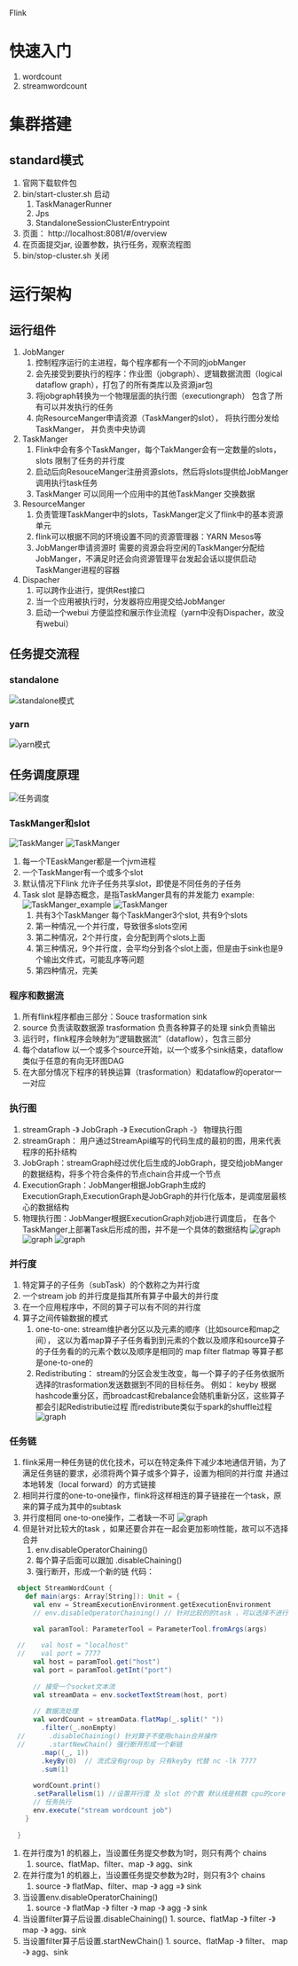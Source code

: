 Flink

# 快速入门
1. wordcount
2. streamwordcount

# 集群搭建
## standard模式
  1. 官网下载软件包
  2. bin/start-cluster.sh 启动
        1. TaskManagerRunner
        2. Jps
        3. StandaloneSessionClusterEntrypoint
  3. 页面： http://localhost:8081/#/overview
  4. 在页面提交jar, 设置参数，执行任务，观察流程图
  5. bin/stop-cluster.sh 关闭
 
 
 # 运行架构
 ## 运行组件
 1. JobManger
    1. 控制程序运行的主进程，每个程序都有一个不同的jobManger
    2. 会先接受到要执行的程序：作业图（jobgraph）、逻辑数据流图（logical dataflow graph），打包了的所有类库以及资源jar包
    3. 将jobgraph转换为一个物理层面的执行图（executiongraph） 包含了所有可以并发执行的任务
    4. 向ResourceManger申请资源（TaskManger的slot）， 将执行图分发给TaskManger， 并负责中央协调
 2. TaskManger
    1. Flink中会有多个TaskManger，每个TakManger会有一定数量的slots， slots 限制了任务的并行度
    2. 启动后向ResouceManger注册资源slots，然后将slots提供给JobManger调用执行task任务
    3. TaskManger 可以同用一个应用中的其他TaskManger 交换数据
 3. ResourceManger
    1. 负责管理TaskManger中的slots，TaskManger定义了flink中的基本资源单元
    2. flink可以根据不同的环境设置不同的资源管理器：YARN Mesos等
    3. JobManger申请资源时 需要的资源会将空闲的TaskManger分配给JobManger，不满足时还会向资源管理平台发起会话以提供启动TaskManger进程的容器
 4. Dispacher
    1. 可以跨作业进行，提供Rest接口
    2. 当一个应用被执行时，分发器将应用提交给JobManger
    3. 启动一个webui 方便监控和展示作业流程（yarn中没有Dispacher，故没有webui）
 ## 任务提交流程
 ### standalone
 ![standalone模式](https://github.com/Aliang-Swordsman/flinkTutorial/blob/master/src/main/resources/picture/%E4%BB%BB%E5%8A%A1%E6%89%A7%E8%A1%8C%E6%B5%81%E7%A8%8B%E5%9B%BE-standalone.PNG?raw=true)
 ### yarn
 ![yarn模式](https://github.com/Aliang-Swordsman/flinkTutorial/blob/master/src/main/resources/picture/%E4%BB%BB%E5%8A%A1%E6%89%A7%E8%A1%8C%E6%B5%81%E7%A8%8B%E5%9B%BE-yarn.PNG?raw=true)
   
 ## 任务调度原理
 ![任务调度](https://github.com/Aliang-Swordsman/flinkTutorial/blob/master/src/main/resources/picture/%E4%BB%BB%E5%8A%A1%E8%B0%83%E5%BA%A6.PNG?raw=true)

 ### TaskManger和slot
 ![TaskManger](https://github.com/Aliang-Swordsman/flinkTutorial/blob/master/src/main/resources/picture/TaskMangerAndSlots.PNG?raw=true)  ![TaskManger](https://github.com/Aliang-Swordsman/flinkTutorial/blob/master/src/main/resources/picture/TaskMangerAndSlots2.PNG?raw=true)
  1. 每一个TEaskManger都是一个jvm进程
  2. 一个TaskManger有一个或多个slot
  3. 默认情况下Flink 允许子任务共享slot，即使是不同任务的子任务
  4. Task slot 是静态概念，是指TaskManger具有的并发能力
  example:
      ![TaskManger_example](https://github.com/Aliang-Swordsman/flinkTutorial/blob/master/src/main/resources/picture/TaskMangerAndSlotsExample1.PNG?raw=true)  ![TaskManger](https://github.com/Aliang-Swordsman/flinkTutorial/blob/master/src/main/resources/picture/TaskMangerAndSlotsExample2.PNG?raw=true)
      1. 共有3个TaskManger 每个TaskManger3个slot, 共有9个slots
      2. 第一种情况,一个并行度，导致很多slots空闲
      3. 第二种情况，2个并行度，会分配到两个slots上面
      4. 第三种情况，9个并行度，会平均分到各个slot上面，但是由于sink也是9个输出文件式，可能乱序等问题
      5. 第四种情况，完美
 ### 程序和数据流
   1. 所有flink程序都由三部分：Souce trasformation sink
   2. source 负责读取数据源 trasformation 负责各种算子的处理 sink负责输出
   3. 运行时，flink程序会映射为“逻辑数据流”（dataflow），包含三部分
   4. 每个dataflow 以一个或多个source开始，以一个或多个sink结束，dataflow 类似于任意的有向无环图DAG
   5. 在大部分情况下程序的转换运算（trasformation）和dataflow的operator一一对应
 
 ### 执行图 
   1. streamGraph -》 JobGraph -》 ExecutionGraph -》 物理执行图
   2. streamGraph： 用户通过StreamApi编写的代码生成的最初的图，用来代表程序的拓扑结构
   3. JobGraph：streamGraph经过优化后生成的JobGraph，提交给jobManger的数据结构，将多个符合条件的节点chain合并成一个节点
   4. ExecutionGraph：JobManger根据JobGraph生成的ExecutionGraph,ExecutionGraph是JobGraph的并行化版本，是调度层最核心的数据结构
   5. 物理执行图：JobManger根据ExecutionGraph对job进行调度后， 在各个TaskManger上部署Task后形成的图，并不是一个具体的数据结构
   ![graph](https://github.com/Aliang-Swordsman/flinkTutorial/blob/master/src/main/resources/picture/StreamGraph-JobGraph.PNG?raw=true) 
   ![graph](https://github.com/Aliang-Swordsman/flinkTutorial/blob/master/src/main/resources/picture/ExecutionGraph.PNG?raw=true)
   ![graph](https://github.com/Aliang-Swordsman/flinkTutorial/blob/master/src/main/resources/picture/%E7%89%A9%E7%90%86%E6%89%A7%E8%A1%8C%E5%9B%BE.PNG?raw=true)
   
 ### 并行度
   1. 特定算子的子任务（subTask）的个数称之为并行度
   2. 一个stream job 的并行度是指其所有算子中最大的并行度
   3. 在一个应用程序中，不同的算子可以有不同的并行度
   4. 算子之间传输数据的模式
        1. one-to-one:  stream维护者分区以及元素的顺序（比如source和map之间），
        这以为着map算子子任务看到到元素的个数以及顺序和source算子的子任务看的的元素个数以及顺序是相同的
        map filter flatmap 等算子都是one-to-one的
        2. Redistributing： stream的分区会发生改变，每一个算子的子任务依据所选择的trasformation发送数据到不同的目标任务。
        例如： keyby 根据hashcode重分区，而broadcast和rebalance会随机重新分区，这些算子都会引起Redistributie过程
        而redistribute类似于spark的shuffle过程
   ![graph](https://github.com/Aliang-Swordsman/flinkTutorial/blob/master/src/main/resources/picture/parallelism.PNG?raw=true) 
    
 ### 任务链
   1. flink采用一种任务链的优化技术，可以在特定条件下减少本地通信开销，为了满足任务链的要求，必须将两个算子或多个算子，设置为相同的并行度
   并通过本地转发（local forward）的方式链接
   2. 相同并行度的one-to-one操作，flink将这样相连的算子链接在一个task，原来的算子成为其中的subtask
   3. 并行度相同 one-to-one操作，二者缺一不可
   ![graph](https://github.com/Aliang-Swordsman/flinkTutorial/blob/master/src/main/resources/picture/OperatorChains.PNG?raw=true) 
   4. 但是针对比较大的task ，如果还要合并在一起会更加影响性能，故可以不选择合并
        1. env.disableOperatorChaining() 
        2. 每个算子后面可以跟加 .disableChaining()
        3. 强行断开，形成一个新的链 
   代码：
   ```scala
     object StreamWordCount {
       def main(args: Array[String]): Unit = {
         val env = StreamExecutionEnvironment.getExecutionEnvironment
         // env.disableOperatorChaining() // 针对比较的的task ，可以选择不进行操作链合并
   
         val paramTool: ParameterTool = ParameterTool.fromArgs(args)
     
     //    val host = "localhost"
     //    val port = 7777
         val host = paramTool.get("host")
         val port = paramTool.getInt("port")
     
         // 接受一个socket文本流
         val streamData = env.socketTextStream(host, port)
     
         // 数据流处理
         val wordCount = streamData.flatMap(_.split(" "))
           .filter(_.nonEmpty)
     //      .disableChaining() 针对算子不使用chain合并操作
     //      .startNewChain() 强行断开形成一个新链
           .map((_, 1))
           .keyBy(0)  // 流式没有group by 只有keyby 代替 nc -lk 7777
           .sum(1)
     
         wordCount.print()
         .setParallelism(1) //设置并行度 及 slot 的个数 默认线是核数 cpu的core 数
         // 任务执行
         env.execute("stream wordcount job")
       }
     
     }
   ```
  1. 在并行度为1 的机器上，当设置任务提交参数为1时，则只有两个 chains
        1. source、flatMap、filter、map -》 agg、sink
  2. 在并行度为1 的机器上，当设置任务提交参数为2时，则只有3个 chains
        1. source -》 flatMap、filter、map -》 agg =》 sink
  3. 当设置env.disableOperatorChaining() 
        1. source -》 flatMap -》 filter -》 map -》 agg -》 sink
  4. 当设置filter算子后设置.disableChaining()
          1. source、flatMap -》 filter -》 map -》 agg、sink
  5. 当设置filter算子后设置.startNewChain()
          1. source、flatMap -》 filter、 map -》 agg、sink
      
       

      